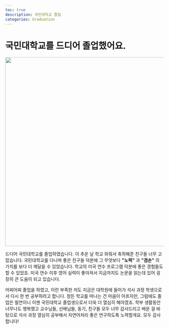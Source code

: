 ```yaml
---
toc: true
description: 국민대학교 졸업
categories: Graduation
---
```


# 국민대학교를 드디어 졸업했어요.

<img src="https://github.com/JudePark96/judepark96.github.io/blob/master/_posts/graduation/graduation.jpg?raw=true" width="600" height="600">



드디어 국민대학교를 졸업하였습니다. 이 추운 날 학교 와줘서 축하해준 친구들 너무 고맙습니다. 국민대학교를 다니며 좋은 친구들 덕분에 그 무엇보다 **"노력"** 과 **"겸손"** 의 가치를 보다 더 깨달을 수 있었습니다. 학교의 미국 연수 프로그램 덕분에 좋은 경험들도 할 수 있었죠. 미국 연수 이후 영어 실력이 좋아져서 지금까지도 논문을 읽는데 있어 굉장히 큰 도움이 되고 있습니다.

어찌어찌 졸업을 하였고, 이런 부족한 저도 지금은 대학원에 들어가 석사 과정 학생으로서 다시 한 번 공부하려고 합니다. 정든 학교를 떠나는 건 마음이 아프지만, 그럼에도 졸업은 필연이니 이젠 국민대학교 졸업생으로서 더욱 더 열심히 해야겠죠. 학부 생활동안 너무나도 행복했고 교수님들, 선배님들, 동기, 친구들 모두 너무 감사드리고 배운 걸 바탕으로 석사 과정 열심히 공부해서 자연어처리 좋은 연구하도록 노력할게요. 모두 감사합니다!
